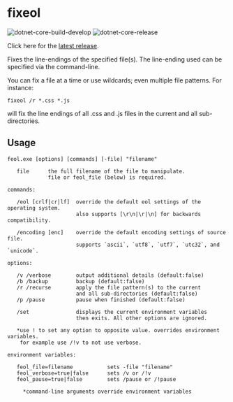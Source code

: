 # fixeol

![dotnet-core-build-develop](https://github.com/kodybrown/fixeol/workflows/dotnet-core-build/badge.svg)
![dotnet-core-release](https://github.com/kodybrown/fixeol/workflows/dotnet-core-release/badge.svg)

Click here for the [latest release](https://github.com/kodybrown/fixeol/releases/latest/).

Fixes the line-endings of the specified file(s). The line-ending used can be specified via the command-line.

You can fix a file at a time or use wildcards; even multiple file patterns. For instance:

    fixeol /r *.css *.js

will fix the line endings of all .css and .js files in the current and all sub-directories.

## Usage

    feol.exe [options] [commands] [-file] "filename"

       file      the full filename of the file to manipulate.
                 file or feol_file (below) is required.

    commands:

       /eol [crlf|cr|lf]  override the default eol settings of the operating system.
                          also supports [\r\n|\r|\n] for backwards compatibility.

       /encoding [enc]    override the default encoding settings of source file.
                          supports `ascii`, `utf8`, `utf7`, `utc32`, and `unicode`.

    options:

       /v /verbose        output additional details (default:false)
       /b /backup         backup (default:false)
       /r /recurse        apply the file pattern(s) to the current
                          and all sub-directories (default:false)
       /p /pause          pause when finished (default:false)

       /set               displays the current environment variables
                          then exits. All other options are ignored.

       *use ! to set any option to opposite value. overrides environment variables.
        for example use /!v to not use verbose.

    environment variables:

       feol_file=filename           sets -file "filename"
       feol_verbose=true|false      sets /v or /!v
       feol_pause=true|false        sets /pause or /!pause

         *command-line arguments override environment variables
